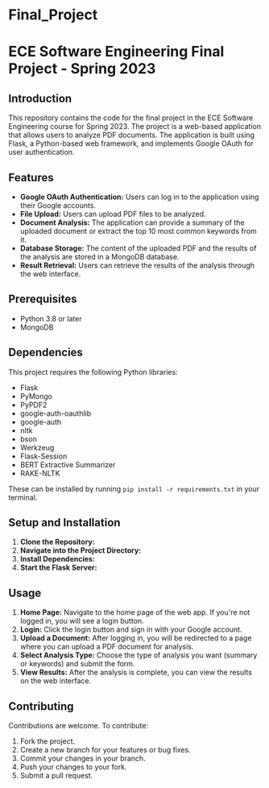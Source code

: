 # Final_Project

# ECE Software Engineering Final Project - Spring 2023

## Introduction

This repository contains the code for the final project in the ECE Software Engineering course for Spring 2023. The project is a web-based application that allows users to analyze PDF documents. The application is built using Flask, a Python-based web framework, and implements Google OAuth for user authentication.

## Features

- **Google OAuth Authentication:** Users can log in to the application using their Google accounts.
- **File Upload:** Users can upload PDF files to be analyzed.
- **Document Analysis:** The application can provide a summary of the uploaded document or extract the top 10 most common keywords from it.
- **Database Storage:** The content of the uploaded PDF and the results of the analysis are stored in a MongoDB database.
- **Result Retrieval:** Users can retrieve the results of the analysis through the web interface.

## Prerequisites

- Python 3.8 or later
- MongoDB

## Dependencies

This project requires the following Python libraries:

- Flask
- PyMongo
- PyPDF2
- google-auth-oauthlib
- google-auth
- nltk
- bson
- Werkzeug
- Flask-Session
- BERT Extractive Summarizer
- RAKE-NLTK

These can be installed by running `pip install -r requirements.txt` in your terminal.

## Setup and Installation

1. **Clone the Repository:** 
2. **Navigate into the Project Directory:**
3. **Install Dependencies:**
4. **Start the Flask Server:**

## Usage

1. **Home Page:** Navigate to the home page of the web app. If you're not logged in, you will see a login button.
2. **Login:** Click the login button and sign in with your Google account.
3. **Upload a Document:** After logging in, you will be redirected to a page where you can upload a PDF document for analysis.
4. **Select Analysis Type:** Choose the type of analysis you want (summary or keywords) and submit the form.
5. **View Results:** After the analysis is complete, you can view the results on the web interface.

## Contributing

Contributions are welcome. To contribute:

1. Fork the project.
2. Create a new branch for your features or bug fixes.
3. Commit your changes in your branch.
4. Push your changes to your fork.
5. Submit a pull request.
